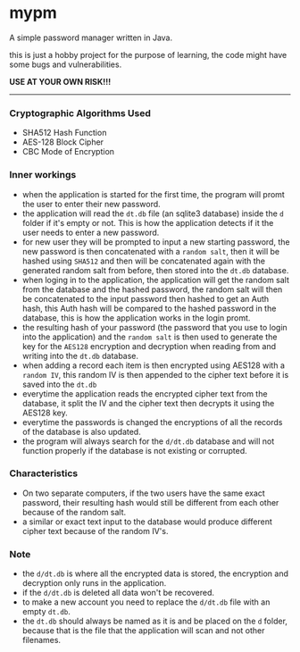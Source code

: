 # mypm

A simple password manager written in Java.

this is just a hobby project for the purpose of learning,
the code might have some bugs and vulnerabilities.

**USE AT YOUR OWN RISK!!!**

----------

### Cryptographic Algorithms Used
- SHA512 Hash Function
- AES-128 Block Cipher
- CBC Mode of Encryption

### Inner workings

- when the application is started for the first time, the program will promt the user to enter their new password.
- the application will read the ```dt.db``` file (an sqlite3 database) inside the ```d``` folder if it's empty or not. This is how the application detects if it the user needs to enter a new password.
- for new user they will be prompted to input a new starting password, the new password is then concatenated with a ```random salt```, then it will be hashed using ```SHA512``` and then will be concatenated again with the generated random salt from before, then stored into the ```dt.db``` database.
- when loging in to the application, the application will get the random salt from the database and the hashed password, the random salt will then be concatenated to the input password then hashed to get an Auth hash, this Auth hash will be compared to the hashed password in the database, this is how the application works in the login promt.
- the resulting hash of your password (the password that you use to login into the application) and the ```random salt``` is then used to generate the key for the ```AES128``` encryption and decryption when reading from and writing into the ```dt.db``` database.
- when adding a record each item is then encrypted using AES128 with a ```random IV```, this random IV is then appended to the cipher text before it is saved into the ```dt.db```
- everytime the application reads the encrypted cipher text from the database, it split the IV and the cipher text then decrypts it using the AES128 key.
- everytime the passwords is changed the encryptions of all the records of the database is also updated.
- the program will always search for the ```d/dt.db``` database and will not function properly if the database is not existing or corrupted.

### Characteristics
- On two separate computers, if the two users have the same exact password, their resulting hash would still be different from each other because of the random salt.
- a similar or exact text input to the database would produce different cipher text because of the random IV's.

### Note
- the ```d/dt.db``` is where all the encrypted data is stored, the encryption and decryption only runs in the application.
- if the ```d/dt.db``` is deleted all data won't be recovered.
- to make a new account you need to replace the ```d/dt.db``` file with an empty ```dt.db```.
- the ```dt.db``` should always be named as it is and be placed on the ```d``` folder,  because that is the file that the application will scan and not other filenames.
